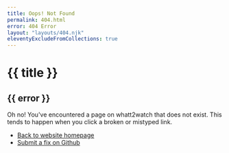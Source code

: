 ```yaml
---
title: Oops! Not Found
permalink: 404.html
error: 404 Error
layout: "layouts/404.njk"
eleventyExcludeFromCollections: true
---
```


# {{ title }}

## {{ error }}

Oh no! You've encountered a page on whatt2watch that does not exist. This tends to happen when you click a broken or mistyped link.

- [Back to website homepage](/)
- [Submit a fix on Github](https://github.com/tannerdolby/what-to-watch/)
